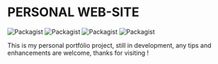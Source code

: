 # PERSONAL WEB-SITE

![Packagist](https://img.shields.io/packagist/l/doctrine/orm.svg)
![Packagist](https://img.shields.io/badge/HTML---%20-blue.svg)
![Packagist](https://img.shields.io/badge/CSS----ff69b4.svg)
![Packagist](https://img.shields.io/badge/JavaScript----yellow.svg)


This is my personal portfólio project, still in development, any tips and enhancements are welcome, thanks for visiting !

